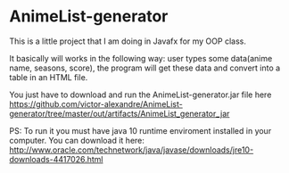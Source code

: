 # AnimeList-generator

This is a little project that I am doing in Javafx for my OOP class.

It basically will works in the following way: user types some data(anime name, seasons, score), the program will get these data and convert into a table in an HTML file.

You just have to download and run the AnimeList-generator.jar file here https://github.com/victor-alexandre/AnimeList-generator/tree/master/out/artifacts/AnimeList_generator_jar

PS: To run it you must have java 10 runtime enviroment installed in your computer. You can download it here: http://www.oracle.com/technetwork/java/javase/downloads/jre10-downloads-4417026.html

